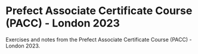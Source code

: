 # Prefect Associate Certificate Course (PACC) - London 2023 

Exercises and notes from the Prefect Associate Certificate Course (PACC) - London 2023.
